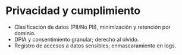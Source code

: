 # Privacidad y cumplimiento

- Clasificación de datos (PII/No PII), minimización y retención por dominio.
- DPIA y consentimiento granular; derecho al olvido.
- Registro de accesos a datos sensibles; enmascaramiento en logs.
